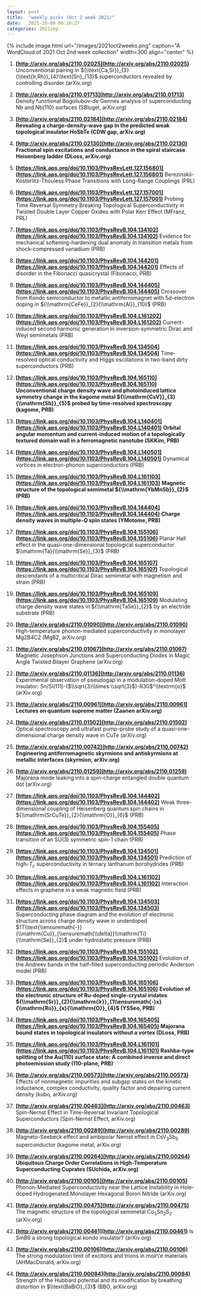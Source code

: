 ```yaml
---
layout: post
title:  "weekly picks (Oct 2 week 2021)"
date:   2021-10-09 00:16:27
categories: 2021sep
---
```


{% include image.html url="/images/2021oct2weeks.png" caption="A WordCloud of 2021 Oct 2nd week collection" width=300 align="center" %}


1. **[http://arxiv.org/abs/2110.02025](http://arxiv.org/abs/2110.02025)** Unconventional pairing in $(\\text{Ca,Sr})_{3}(\\text{Ir,Rh})_{4}\\text{Sn}_{13}$ superconductors revealed by controlling disorder (arXiv.org)

1. **[http://arxiv.org/abs/2110.01713](http://arxiv.org/abs/2110.01713)** Density functional Bogoliubov-de Gennes analysis of superconducting Nb and Nb(110) surfaces (SBlugel, arXiv.org)

1. **[http://arxiv.org/abs/2110.02184](http://arxiv.org/abs/2110.02184)** **Revealing a charge-density-wave gap in the predicted weak topological insulator HoSbTe (CDW gap, arXiv.org)**

1. **[http://arxiv.org/abs/2110.02130](http://arxiv.org/abs/2110.02130)** **Fractional spin excitations and conductance in the spiral staircase Heisenberg ladder (DLoss, arXiv.org)**





1. **[https://link.aps.org/doi/10.1103/PhysRevLett.127.156801](https://link.aps.org/doi/10.1103/PhysRevLett.127.156801)** Berezinskii-Kosterlitz-Thouless Phase Transitions with Long-Range Couplings (PRL)

1. **[https://link.aps.org/doi/10.1103/PhysRevLett.127.157001](https://link.aps.org/doi/10.1103/PhysRevLett.127.157001)** Probing Time Reversal Symmetry Breaking Topological Superconductivity in Twisted Double Layer Copper Oxides with Polar Kerr Effect (MFranz, PRL)

1. **[https://link.aps.org/doi/10.1103/PhysRevB.104.134102](https://link.aps.org/doi/10.1103/PhysRevB.104.134102)** Evidence for mechanical softening-hardening dual anomaly in transition metals from shock-compressed vanadium (PRB)

1. **[https://link.aps.org/doi/10.1103/PhysRevB.104.144201](https://link.aps.org/doi/10.1103/PhysRevB.104.144201)** Effects of disorder in the Fibonacci quasicrystal (Fibonacci, PRB)

1. **[https://link.aps.org/doi/10.1103/PhysRevB.104.144405](https://link.aps.org/doi/10.1103/PhysRevB.104.144405)** Crossover from Kondo semiconductor to metallic antiferromagnet with $5d$-electron doping in ${\\mathrm{CeFe}}_{2}{\\mathrm{Al}}_{10}$ (PRB)

1. **[https://link.aps.org/doi/10.1103/PhysRevB.104.L161202](https://link.aps.org/doi/10.1103/PhysRevB.104.L161202)** Current-induced second harmonic generation in inversion-symmetric Dirac and Weyl semimetals (PRB)

1. **[https://link.aps.org/doi/10.1103/PhysRevB.104.134504](https://link.aps.org/doi/10.1103/PhysRevB.104.134504)** Time-resolved optical conductivity and Higgs oscillations in two-band dirty superconductors (PRB)

1. **[https://link.aps.org/doi/10.1103/PhysRevB.104.165110](https://link.aps.org/doi/10.1103/PhysRevB.104.165110)** **Unconventional charge density wave and photoinduced lattice symmetry change in the kagome metal ${\\mathrm{CsV}}_{3}{\\mathrm{Sb}}_{5}$ probed by time-resolved spectroscopy (kagome, PRB)**

1. **[https://link.aps.org/doi/10.1103/PhysRevB.104.L140401](https://link.aps.org/doi/10.1103/PhysRevB.104.L140401)** **Orbital angular momentum and current-induced motion of a topologically textured domain wall in a ferromagnetic nanotube (SKKim, PRB)**

1. **[https://link.aps.org/doi/10.1103/PhysRevB.104.L140501](https://link.aps.org/doi/10.1103/PhysRevB.104.L140501)** Dynamical vortices in electron-phonon superconductors (PRB)

1. **[https://link.aps.org/doi/10.1103/PhysRevB.104.L161103](https://link.aps.org/doi/10.1103/PhysRevB.104.L161103)** **Magnetic structure of the topological semimetal ${\\mathrm{YbMnSb}}_{2}$ (PRB)**

1. **[https://link.aps.org/doi/10.1103/PhysRevB.104.144404](https://link.aps.org/doi/10.1103/PhysRevB.104.144404)** **Charge density waves in multiple-$Q$ spin states (YMotome, PRB)**

1. **[https://link.aps.org/doi/10.1103/PhysRevB.104.155106](https://link.aps.org/doi/10.1103/PhysRevB.104.155106)** Planar Hall effect in the quasi-one-dimensional topological superconductor $\\mathrm{Ta}{\\mathrm{Se}}_{3}$ (PRB)

1. **[https://link.aps.org/doi/10.1103/PhysRevB.104.165107](https://link.aps.org/doi/10.1103/PhysRevB.104.165107)** Topological descendants of a multicritical Dirac semimetal with magnetism and strain (PRB)

1. **[https://link.aps.org/doi/10.1103/PhysRevB.104.165109](https://link.aps.org/doi/10.1103/PhysRevB.104.165109)** Modulating charge density wave states in ${\\mathrm{TaSe}}_{2}$ by an electride substrate (PRB)



1. **[http://arxiv.org/abs/2110.01090](http://arxiv.org/abs/2110.01090)** High-temperature phonon-mediated superconductivity in monolayer Mg2B4C2 (MgB2, arXiv.org)

1. **[http://arxiv.org/abs/2110.01067](http://arxiv.org/abs/2110.01067)** Magnetic Josephson Junctions and Superconducting Diodes in Magic Angle Twisted Bilayer Graphene (arXiv.org)

1. **[http://arxiv.org/abs/2110.01136](http://arxiv.org/abs/2110.01136)** Experimental observation of pseudogap in a modulation-doped Mott insulator: Sn/Si(111)-($\\sqrt{3}\\times \\sqrt{3}$)-R30$^\\textrm{o}$ (arXiv.org)

1. **[http://arxiv.org/abs/2110.00961](http://arxiv.org/abs/2110.00961)** **Lectures on quantum supreme matter (Zaanen arXiv.org)**

1. **[http://arxiv.org/abs/2110.01502](http://arxiv.org/abs/2110.01502)** Optical spectroscopy and ultrafast pump-probe study of a quasi-one-dimensional charge density wave in CuTe (arXiv.org)

1. **[http://arxiv.org/abs/2110.00742](http://arxiv.org/abs/2110.00742)** **Engineering antiferromagnetic skyrmions and antiskyrmions at metallic interfaces (skyrmion, arXiv.org)**

1. **[http://arxiv.org/abs/2110.01259](http://arxiv.org/abs/2110.01259)** Majorana mode leaking into a spin-charge entangled double quantum dot (arXiv.org)




1. **[https://link.aps.org/doi/10.1103/PhysRevB.104.144402](https://link.aps.org/doi/10.1103/PhysRevB.104.144402)** Weak three-dimensional coupling of Heisenberg quantum spin chains in ${\\mathrm{SrCuTe}}_{2}{\\mathrm{O}}_{6}$ (PRB)

1. **[https://link.aps.org/doi/10.1103/PhysRevB.104.155405](https://link.aps.org/doi/10.1103/PhysRevB.104.155405)** Phase transition of an SU(3) symmetric spin-1 chain (PRB)

1. **[https://link.aps.org/doi/10.1103/PhysRevB.104.134501](https://link.aps.org/doi/10.1103/PhysRevB.104.134501)** Prediction of high-${T}_{c}$ superconductivity in ternary lanthanum borohydrides (PRB)

1. **[https://link.aps.org/doi/10.1103/PhysRevB.104.L161102](https://link.aps.org/doi/10.1103/PhysRevB.104.L161102)** Interaction effects in graphene in a weak magnetic field (PRB)

1. **[https://link.aps.org/doi/10.1103/PhysRevB.104.134503](https://link.aps.org/doi/10.1103/PhysRevB.104.134503)** Superconducting phase diagram and the evolution of electronic structure across charge density wave in underdoped $1T\\text{\\ensuremath{-}}{\\mathrm{Cu}}_{\\ensuremath{\\delta}}\\mathrm{Ti}{\\mathrm{Se}}_{2}$ under hydrostatic pressure (PRB)

1. **[https://link.aps.org/doi/10.1103/PhysRevB.104.155102](https://link.aps.org/doi/10.1103/PhysRevB.104.155102)** Evolution of the Andreev bands in the half-filled superconducting periodic Anderson model (PRB)

1. **[https://link.aps.org/doi/10.1103/PhysRevB.104.165106](https://link.aps.org/doi/10.1103/PhysRevB.104.165106)** **Evolution of the electronic structure of Ru-doped single-crystal iridates ${\\mathrm{Sr}}_{2}{\\mathrm{Ir}}_{1\\ensuremath{-}x}{\\mathrm{Ru}}_{x}{\\mathrm{O}}_{4}$ (YSSeo, PRB)**

1. **[https://link.aps.org/doi/10.1103/PhysRevB.104.165405](https://link.aps.org/doi/10.1103/PhysRevB.104.165405)** **Majorana bound states in topological insulators without a vortex (DLoss, PRB)**

1. **[https://link.aps.org/doi/10.1103/PhysRevB.104.L161101](https://link.aps.org/doi/10.1103/PhysRevB.104.L161101)** **Rashba-type splitting of the Au(110) surface state: A combined inverse and direct photoemission study (110-plane, PRB)**



1. **[http://arxiv.org/abs/2110.00573](http://arxiv.org/abs/2110.00573)** Effects of nonmagnetic impurities and subgap states on the kinetic inductance, complex conductivity, quality factor and depairing current density (kubo, arXiv.org)

1. **[http://arxiv.org/abs/2110.00463](http://arxiv.org/abs/2110.00463)** Spin-Nernst Effect in Time-Reversal Invariant Topological Superconductors (Spin-Nernst Effect, arXiv.org)

1. **[http://arxiv.org/abs/2110.00289](http://arxiv.org/abs/2110.00289)** Magneto-Seebeck effect and ambipolar Nernst effect in CsV$_3$Sb$_5$ superconductor (kagome metal, arXiv.org)

1. **[http://arxiv.org/abs/2110.00264](http://arxiv.org/abs/2110.00264)** **Ubiquitous Charge Order Correlations in High-Temperature Superconducting Cuprates (SUchida, arXiv.org)**

1. **[http://arxiv.org/abs/2110.00105](http://arxiv.org/abs/2110.00105)** Phonon-Mediated Superconductivity near the Lattice Instability in Hole-doped Hydrogenated Monolayer Hexagonal Boron Nitride (arXiv.org)

1. **[http://arxiv.org/abs/2110.00475](http://arxiv.org/abs/2110.00475)** The magnetic structure of the topological semimetal Co$_3$Sn$_2$S$_2$ (arXiv.org)

1. **[http://arxiv.org/abs/2110.00461](http://arxiv.org/abs/2110.00461)** Is SmB6 a strong topological kondo insulator? (arXiv.org)

1. **[http://arxiv.org/abs/2110.00106](http://arxiv.org/abs/2110.00106)** The strong modulation limit of excitons and trions in moir\\'e materials (AHMacDonald, arXiv.org)

1. **[http://arxiv.org/abs/2110.00084](http://arxiv.org/abs/2110.00084)** Strength of the Hubbard potential and its modification by breathing distortion in $\\text{BaBiO}_{3}$ (BBO, arXiv.org)

